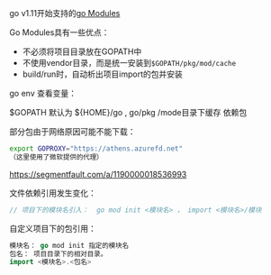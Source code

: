 go v1.11开始支持的[go Modules](https://github.com/golang/go/wiki/Modules)

Go Modules具有一些优点：

- 不必须将项目目录放在GOPATH中
- 不使用vendor目录，而是统一安装到`$GOPATH/pkg/mod/cache`
- build/run时，自动析出项目import的包并安装

go env 查看变量：

$GOPATH  默认为  ${HOME}/go   , go/pkg /mode目录下缓存 依赖包

部分包由于网络原因可能不能下载：

```bash
export GOPROXY="https://athens.azurefd.net"
（这里使用了微软提供的代理）
```





<https://segmentfault.com/a/1190000018536993>

文件依赖引用发生变化：

```go
// 项目下的模块名引入：  go mod init <模块名> ， import <模块名>/模块
```

自定义项目下的包引用：

```go
模块名： go mod init 指定的模块名
包名： 项目目录下的相对目录。
import <模块名>.<包名>
```

